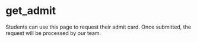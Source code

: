 # get_admit
Students can use this page to request their admit card. Once submitted, the request will be processed by our team.
